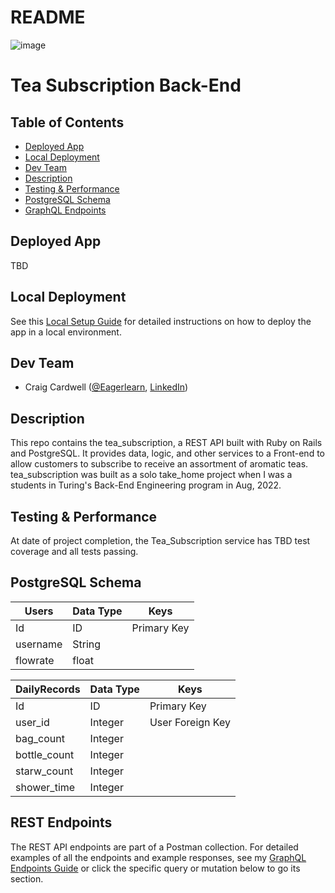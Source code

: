 # README
![image](https://user-images.githubusercontent.com/97060659/180051493-814ea045-c5b4-4bdb-8f2d-2d6af0ea37ab.png)
# Tea Subscription Back-End

## Table of Contents

- [Deployed App](#deployed-app)
- [Local Deployment](#local-deployment)
- [Dev Team](#dev-team)
- [Description](#description)
- [Testing & Performance](#testing--performance)
- [PostgreSQL Schema](#postgresql-schema)
- [GraphQL Endpoints](#graphql-endpoints)

## Deployed App

TBD

## Local Deployment

See this [Local Setup Guide](local_setup_guide.md) for detailed instructions on how to deploy the app in a local environment.

## Dev Team

 - Craig Cardwell ([@Eagerlearn](https://github.com/Eagerlearn), [LinkedIn](https://www.linkedin.com/in/craiglcardwell/))


## Description

This repo contains the tea_subscription, a REST API built with Ruby on Rails and PostgreSQL. It provides data, logic, and other services to a Front-end to allow customers to subscribe to receive an assortment of aromatic teas. tea_subscription was built as a solo take_home project when I was a students in Turing's Back-End Engineering program in Aug, 2022.

## Testing & Performance

At date of project completion, the Tea_Subscription service has TBD test coverage and all tests passing.

## PostgreSQL Schema

| Users | Data Type | Keys |
| ----------- | ----------- | ----------- |
| Id | ID | Primary Key |
| username | String |  |
| flowrate | float | |


| DailyRecords | Data Type | Keys |
| ----------- | ----------- | ----------- |
| Id | ID | Primary Key |
| user_id | Integer | User Foreign Key|
| bag_count | Integer | |
| bottle_count | Integer | |
| starw_count | Integer | |
| shower_time | Integer | |


## REST Endpoints

The REST API endpoints are part of a Postman collection. For detailed examples of all the endpoints and example responses, see my [GraphQL Endpoints Guide](graphql_endpoints.md) or click the specific query or mutation below to go its section.

<!-- To make live queries to the GraphQL endpoint and see live schema information, setup the back-end using the [local deployment instructions](local_setup_guide.md). -->


